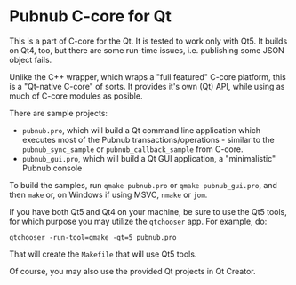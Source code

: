 # Pubnub C-core for Qt

This is a part of C-core for the Qt. It is tested to work only with
Qt5. It builds on Qt4, too, but there are some run-time issues, i.e.
publishing some JSON object fails.

Unlike the C++ wrapper, which wraps a "full featured" C-core
platform, this is a "Qt-native C-core" of sorts. It provides
it's own (Qt) API, while using as much of C-core modules as
posible.

There are sample projects:

- `pubnub.pro`, which will build a Qt command line application which
executes most of the Pubnub transactions/operations - similar to the
`pubnub_sync_sample` or `pubnub_callback_sample` from C-core.
- `pubnub_gui.pro`, which will build a Qt GUI application, a
"minimalistic" Pubnub console

To build the samples, run `qmake pubnub.pro` or `qmake
pubnub_gui.pro`, and then `make` or, on Windows if using MSVC, `nmake`
or `jom`.

If you have both Qt5 and Qt4 on your machine, be sure to use
the Qt5 tools, for which purpose you may utilize the `qtchooser`
app. For example, do:

	qtchooser -run-tool=qmake -qt=5 pubnub.pro

That will create the `Makefile` that will use Qt5 tools.

Of course, you may also use the provided Qt projects in Qt Creator.
